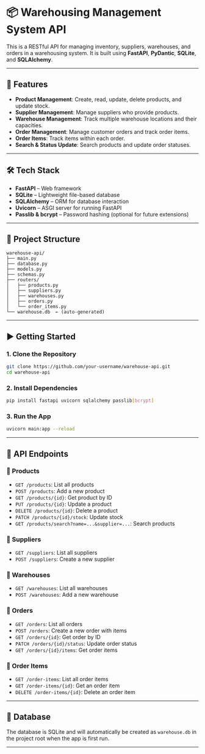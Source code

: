 # 📦 Warehousing Management System API

This is a RESTful API for managing inventory, suppliers, warehouses, and orders in a warehousing system. It is built using **FastAPI**, **PyDantic**, **SQLite**, and **SQLAlchemy**.

---

## 🚀 Features

- **Product Management**: Create, read, update, delete products, and update stock.
- **Supplier Management**: Manage suppliers who provide products.
- **Warehouse Management**: Track multiple warehouse locations and their capacities.
- **Order Management**: Manage customer orders and track order items.
- **Order Items**: Track items within each order.
- **Search & Status Update**: Search products and update order statuses.

---

## 🛠️ Tech Stack

- **FastAPI** – Web framework
- **SQLite** – Lightweight file-based database
- **SQLAlchemy** – ORM for database interaction
- **Uvicorn** – ASGI server for running FastAPI
- **Passlib & bcrypt** – Password hashing (optional for future extensions)

---

## 📁 Project Structure

```
warehouse-api/
├── main.py
├── database.py
├── models.py
├── schemas.py
├── routers/
│   ├── products.py
│   ├── suppliers.py
│   ├── warehouses.py
│   ├── orders.py
│   └── order_items.py
└── warehouse.db  ← (auto-generated)
```

---

## ▶️ Getting Started

### 1. Clone the Repository

```bash
git clone https://github.com/your-username/warehouse-api.git
cd warehouse-api
```

### 2. Install Dependencies

```bash
pip install fastapi uvicorn sqlalchemy passlib[bcrypt]
```

### 3. Run the App

```bash
uvicorn main:app --reload
```

---

## 📂 API Endpoints

### 🔹 Products

- `GET /products`: List all products
- `POST /products`: Add a new product
- `GET /products/{id}`: Get product by ID
- `PUT /products/{id}`: Update a product
- `DELETE /products/{id}`: Delete a product
- `PATCH /products/{id}/stock`: Update stock
- `GET /products/search?name=...&supplier=...`: Search products

### 🔹 Suppliers

- `GET /suppliers`: List all suppliers
- `POST /suppliers`: Create a new supplier

### 🔹 Warehouses

- `GET /warehouses`: List all warehouses
- `POST /warehouses`: Add a new warehouse

### 🔹 Orders

- `GET /orders`: List all orders
- `POST /orders`: Create a new order with items
- `GET /orders/{id}`: Get order by ID
- `PATCH /orders/{id}/status`: Update order status
- `GET /orders/{id}/items`: Get order items

### 🔹 Order Items

- `GET /order-items`: List all order items
- `GET /order-items/{id}`: Get an order item
- `DELETE /order-items/{id}`: Delete an order item

---

## 📄 Database

The database is SQLite and will automatically be created as `warehouse.db` in the project root when the app is first run.

---
